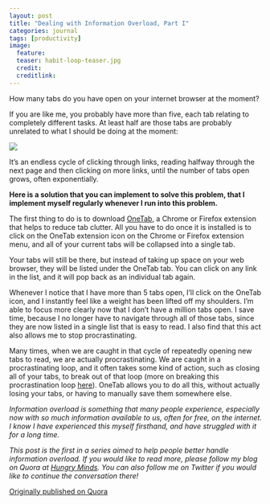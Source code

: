```yaml
---
layout: post
title: "Dealing with Information Overload, Part I"
categories: journal
tags: [productivity]
image:
  feature:
  teaser: habit-loop-teaser.jpg
  credit:
  creditlink:
---
```


How many tabs do you have open on your internet browser at the moment?

If you are like me, you probably have more than five, each tab relating to completely different tasks. At least half are those tabs are probably unrelated to what I should be doing at the moment:

<img src="{{ site.url }}/images/overload.png">

It’s an endless cycle of clicking through links, reading halfway through the next page and then clicking on more links, until the number of tabs open grows, often exponentially.

**Here is a solution that you can implement to solve this problem, that I implement myself regularly whenever I run into this problem.**

The first thing to do is to download <a href="https://www.one-tab.com/">OneTab</a>, a Chrome or Firefox extension that helps to reduce tab clutter. All you have to do once it is installed is to click on the OneTab extension icon on the Chrome or Firefox extension menu, and all of your current tabs will be collapsed into a single tab.

Your tabs will still be there, but instead of taking up space on your web browser, they will be listed under the OneTab tab. You can click on any link in the list, and it will pop back as an individual tab again.

Whenever I notice that I have more than 5 tabs open, I’ll click on the OneTab icon, and I instantly feel like a weight has been lifted off my shoulders. I’m able to focus more clearly now that I don’t have a million tabs open. I save time, because I no longer have to navigate through all of those tabs, since they are now listed in a single list that is easy to read. I also find that this act also allows me to stop procrastinating.

Many times, when we are caught in that cycle of repeatedly opening new tabs to read, we are actually procrastinating. We are caught in a procrastinating loop, and it often takes some kind of action, such as closing all of your tabs, to break out of that loop (more on breaking this procrastination loop <a href="https://hungryminds.quora.com/Breaking-the-Procrastination-Loop">here</a>). OneTab allows you to do all this, without actually losing your tabs, or having to manually save them somewhere else.

*Information overload is something that many people experience, especially now with so much information available to us, often for free, on the internet. I know I have experienced this myself firsthand, and have struggled with it for a long time.*

*This post is the first in a series aimed to help people better handle information overload. If you would like to read more, please follow my blog on Quora at <a href="https://hungryminds.quora.com/">Hungry Minds</a>. You can also follow me on Twitter if you would like to continue the conversation there!*

<a href="https://hungryminds.quora.com/Dealing-with-Information-Overload-Part-I">Originally published on Quora</a>
